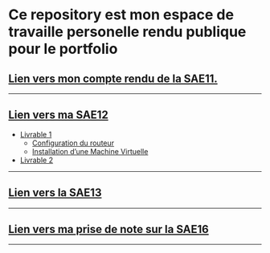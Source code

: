 # Ce repository est mon espace de travaille personelle rendu publique pour le portfolio

## [Lien vers mon compte rendu de la SAE11.](./sae11.md)

-----

## [Lien vers ma SAE12](./sae12-mathieu-iut-beziers-main/README.md)

* [Livrable 1](./sae12-mathieu-iut-beziers-main/Livrable_1.md)
  * [Configuration du routeur](./sae12-mathieu-iut-beziers-main/Routeur/conf_routeur.md)
  * [Installation d’une Machine Virtuelle](sae12-mathieu-iut-beziers-main/VM/machine_virtuelle.md)
* [Livrable 2](sae12-mathieu-iut-beziers-main/livrable2_reseau_entreprise.png)

-----

## [Lien vers la SAE13](./SAÉ13_Découvrir_un_dispositif_de_transmission/Rapport-activite-FULOP-PUIG.pdf)

-----

## [Lien vers ma prise de note sur la SAE16](./sae16.md)

-----
